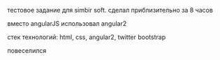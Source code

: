 тестовое задание для simbir soft. сделал приблизительно за 8 часов

вместо angularJS использовал angular2

стек технологий: html, css, angular2, twitter bootstrap

повеселился